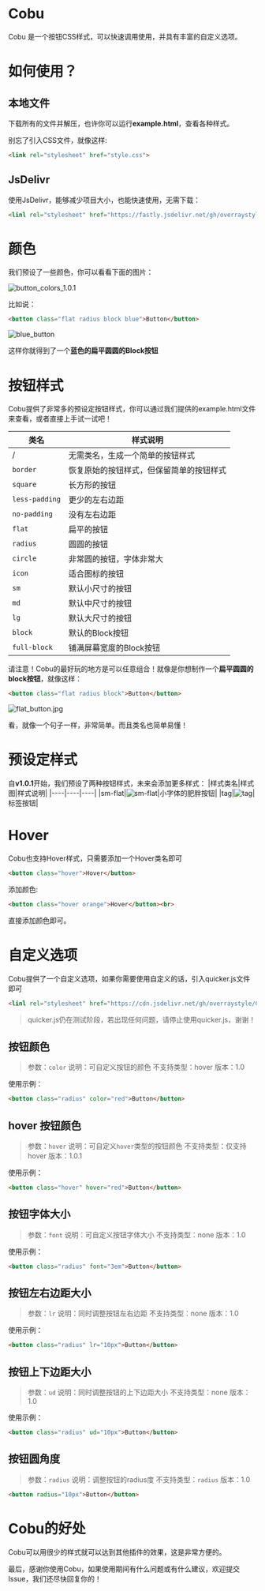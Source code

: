 # Cobu

Cobu 是一个按钮CSS样式，可以快速调用使用，并具有丰富的自定义选项。

# 如何使用？
## 本地文件
下载所有的文件并解压，也许你可以运行**example.html**，查看各种样式。

别忘了引入CSS文件，就像这样:

```html
<link rel="stylesheet" href="style.css">
```
## JsDelivr
使用JsDelivr，能够减少项目大小，也能快速使用，无需下载：

```html
<linl rel="stylesheet" href="https://fastly.jsdelivr.net/gh/overraystyle/Cobu@latest/style.css">
```

# 颜色
我们预设了一些颜色，你可以看看下面的图片：

![button_colors_1.0.1](image/button_colors_1.0.1.jpg)

比如说：

```html
<button class="flat radius block blue">Button</button>
```
![blue_button](image/blue_button.jpg)

这样你就得到了一个**蓝色的扁平圆圆的Block按钮**


# 按钮样式
Cobu提供了非常多的预设定按钮样式，你可以通过我们提供的example.html文件来查看，或者直接上手试一试吧！

|类名|样式说明|
|----|----|
| / |无需类名，生成一个简单的按钮样式|
|`border`|恢复原始的按钮样式，但保留简单的按钮样式|
|`square`|长方形的按钮|
|`less-padding`|更少的左右边距|
|`no-padding`|没有左右边距|
|`flat`|扁平的按钮|
|`radius`|圆圆的按钮|
|`circle`|非常圆的按钮，字体非常大|
|`icon`|适合图标的按钮|
|`sm`|默认小尺寸的按钮|
|`md`|默认中尺寸的按钮|
|`lg`|默认大尺寸的按钮|
|`block`|默认的Block按钮|
|`full-block`|铺满屏幕宽度的Block按钮|

请注意！Cobu的最好玩的地方是可以任意组合！就像是你想制作一个**扁平圆圆的block按钮**，就像这样：

```html
<button class="flat radius block">Button</button>
```
![flat_button.jpg](image/flat_button.jpg)

看，就像一个句子一样，非常简单。而且类名也简单易懂！

# 预设定样式
自**v1.0.1**开始，我们预设了两种按钮样式，未来会添加更多样式：
|样式类名|样式图|样式说明|
|----|----|----|
|sm-flat|![sm-flat](image/sm-flat.jpg)|小字体的肥胖按钮|
|tag|![tag](image/tag.jpg)|标签按钮|

# Hover
Cobu也支持Hover样式，只需要添加一个Hover类名即可
```html
<button class="hover">Hover</button>
```
添加颜色:
```html
<button class="hover orange">Hover</button><br>
```
直接添加颜色即可。

# 自定义选项
Cobu提供了一个自定义选项，如果你需要使用自定义的话，引入quicker.js文件即可
```html
<linl rel="stylesheet" href="https://cdn.jsdelivr.net/gh/overraystyle/Cobu@latest/quicker.js">
```

> quicker.js仍在测试阶段，若出现任何问题，请停止使用quicker.js，谢谢！

## 按钮颜色
> 参数：`color`
> 说明：可自定义按钮的颜色
> 不支持类型：hover
> 版本：1.0

使用示例：
```html
<button class="radius" color="red">Button</button>
```

## hover 按钮颜色
> 参数：`hover`
> 说明：可自定义`hover`类型的按钮颜色
> 不支持类型：仅支持hover
> 版本：1.0.1

使用示例：
```html
<button class="hover" hover="red">Button</button>
```

## 按钮字体大小
> 参数：`font`
> 说明：可自定义按钮字体大小
> 不支持类型：none
> 版本：1.0

使用示例：
```html
<button class="radius" font="3em">Button</button>
```

## 按钮左右边距大小
> 参数：`lr`
> 说明：同时调整按钮左右边距
> 不支持类型：none
> 版本：1.0

使用示例：
```html
<button class="radius" lr="10px">Button</button>
```

## 按钮上下边距大小
> 参数：`ud`
> 说明：同时调整按钮的上下边距大小
> 不支持类型：none
> 版本：1.0

使用示例：
```html
<button class="radius" ud="10px">Button</button>
```

## 按钮圆角度
> 参数：`radius`
> 说明：调整按钮的radius度
> 不支持类型：`radius`
> 版本：1.0

```html
<button radius="10px">Button</button>
```

# Cobu的好处
Cobu可以用很少的样式就可以达到其他插件的效果，这是非常方便的。

最后，感谢你使用Cobu，如果使用期间有什么问题或有什么建议，欢迎提交Issue，我们还尽快回复你的！
